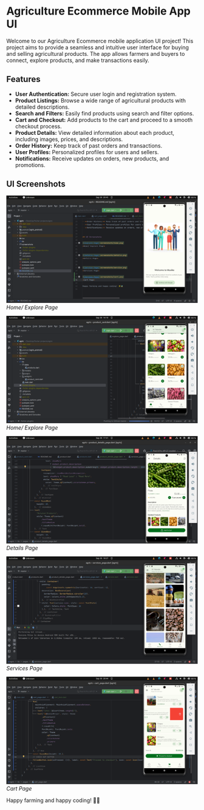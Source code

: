 # Agriculture Ecommerce Mobile App UI

Welcome to our Agriculture Ecommerce mobile application UI project! This project aims to provide a seamless and intuitive user interface for buying and selling agricultural products. The app allows farmers and buyers to connect, explore products, and make transactions easily.

## Features

- **User Authentication:** Secure user login and registration system.
- **Product Listings:** Browse a wide range of agricultural products with detailed descriptions.
- **Search and Filters:** Easily find products using search and filter options.
- **Cart and Checkout:** Add products to the cart and proceed to a smooth checkout process.
- **Product Details:** View detailed information about each product, including images, prices, and descriptions.
- **Order History:** Keep track of past orders and transactions.
- **User Profiles:** Personalized profiles for users and sellers.
- **Notifications:** Receive updates on orders, new products, and promotions.


## UI Screenshots

![Welcome Page](screenshots/welcome.png)
*Home/ Explore Page*


![Explore Page](screenshots/home.png)
*Home/ Explore Page*


![Details Page](screenshots/details.png)
*Details Page*


![Service Page](screenshots/service.png)
*Services Page*


![Cart Page](screenshots/cart.png)
*Cart Page*

Happy farming and happy coding! 🌾🚜
